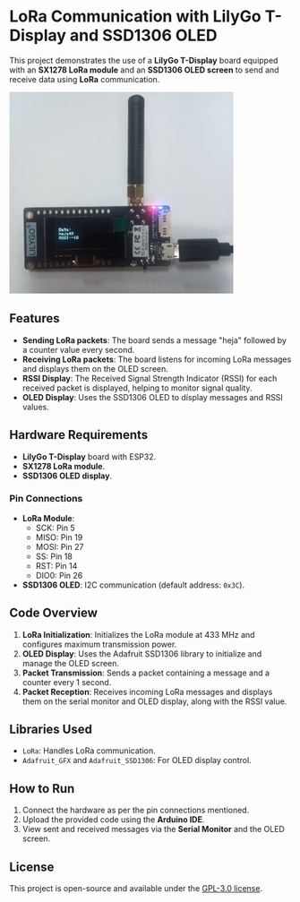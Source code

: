 # LoRa Communication with LilyGo T-Display and SSD1306 OLED

This project demonstrates the use of a **LilyGo T-Display** board equipped with an **SX1278 LoRa module** and an **SSD1306 OLED screen** to send and receive data using **LoRa** communication.

![Lilygo](lilygo_board.jpg)

## Features
- **Sending LoRa packets**: The board sends a message "heja" followed by a counter value every second.
- **Receiving LoRa packets**: The board listens for incoming LoRa messages and displays them on the OLED screen.
- **RSSI Display**: The Received Signal Strength Indicator (RSSI) for each received packet is displayed, helping to monitor signal quality.
- **OLED Display**: Uses the SSD1306 OLED to display messages and RSSI values.

## Hardware Requirements
- **LilyGo T-Display** board with ESP32.
- **SX1278 LoRa module**.
- **SSD1306 OLED display**.
  
### Pin Connections
- **LoRa Module**:
  - SCK: Pin 5
  - MISO: Pin 19
  - MOSI: Pin 27
  - SS: Pin 18
  - RST: Pin 14
  - DIO0: Pin 26
- **SSD1306 OLED**: I2C communication (default address: `0x3C`).

## Code Overview
1. **LoRa Initialization**: Initializes the LoRa module at 433 MHz and configures maximum transmission power.
2. **OLED Display**: Uses the Adafruit SSD1306 library to initialize and manage the OLED screen.
3. **Packet Transmission**: Sends a packet containing a message and a counter every 1 second.
4. **Packet Reception**: Receives incoming LoRa messages and displays them on the serial monitor and OLED display, along with the RSSI value.

## Libraries Used
- `LoRa`: Handles LoRa communication.
- `Adafruit_GFX` and `Adafruit_SSD1306`: For OLED display control.

## How to Run
1. Connect the hardware as per the pin connections mentioned.
2. Upload the provided code using the **Arduino IDE**.
3. View sent and received messages via the **Serial Monitor** and the OLED screen.

## License
This project is open-source and available under the [GPL-3.0 license](LICENSE).
